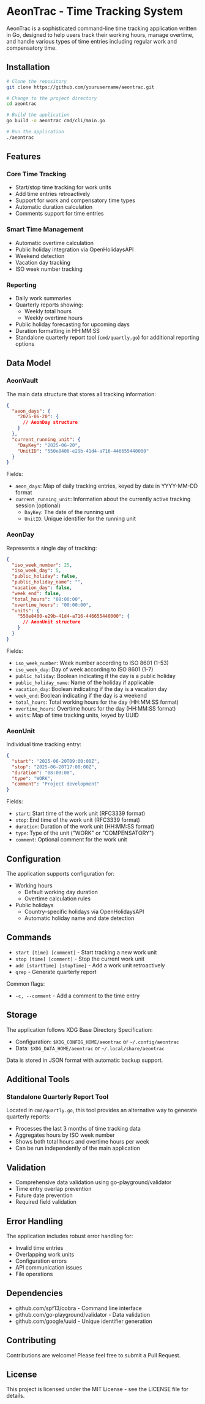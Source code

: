 # AeonTrac - Time Tracking System

AeonTrac is a sophisticated command-line time tracking application written in Go, designed to help users track their working hours, manage overtime, and handle various types of time entries including regular work and compensatory time.

## Installation

```bash
# Clone the repository
git clone https://github.com/yourusername/aeontrac.git

# Change to the project directory
cd aeontrac

# Build the application
go build -o aeontrac cmd/cli/main.go

# Run the application
./aeontrac
```

## Features

### Core Time Tracking
- Start/stop time tracking for work units
- Add time entries retroactively
- Support for work and compensatory time types
- Automatic duration calculation
- Comments support for time entries

### Smart Time Management
- Automatic overtime calculation
- Public holiday integration via OpenHolidaysAPI
- Weekend detection
- Vacation day tracking
- ISO week number tracking

### Reporting
- Daily work summaries
- Quarterly reports showing:
  - Weekly total hours
  - Weekly overtime hours
- Public holiday forecasting for upcoming days
- Duration formatting in HH:MM:SS
- Standalone quarterly report tool (`cmd/quartly.go`) for additional reporting options

## Data Model

### AeonVault
The main data structure that stores all tracking information:

```json
{
  "aeon_days": {
    "2025-06-20": {
      // AeonDay structure
    }
  },
  "current_running_unit": {
    "DayKey": "2025-06-20",
    "UnitID": "550e8400-e29b-41d4-a716-446655440000"
  }
}
```

Fields:
- `aeon_days`: Map of daily tracking entries, keyed by date in YYYY-MM-DD format
- `current_running_unit`: Information about the currently active tracking session (optional)
  - `DayKey`: The date of the running unit
  - `UnitID`: Unique identifier for the running unit

### AeonDay
Represents a single day of tracking:

```json
{
  "iso_week_number": 25,
  "iso_week_day": 5,
  "public_holiday": false,
  "public_holiday_name": "",
  "vacation_day": false,
  "week_end": false,
  "total_hours": "08:00:00",
  "overtime_hours": "00:00:00",
  "units": {
    "550e8400-e29b-41d4-a716-446655440000": {
      // AeonUnit structure
    }
  }
}
```

Fields:
- `iso_week_number`: Week number according to ISO 8601 (1-53)
- `iso_week_day`: Day of week according to ISO 8601 (1-7)
- `public_holiday`: Boolean indicating if the day is a public holiday
- `public_holiday_name`: Name of the holiday if applicable
- `vacation_day`: Boolean indicating if the day is a vacation day
- `week_end`: Boolean indicating if the day is a weekend
- `total_hours`: Total working hours for the day (HH:MM:SS format)
- `overtime_hours`: Overtime hours for the day (HH:MM:SS format)
- `units`: Map of time tracking units, keyed by UUID

### AeonUnit
Individual time tracking entry:

```json
{
  "start": "2025-06-20T09:00:00Z",
  "stop": "2025-06-20T17:00:00Z",
  "duration": "08:00:00",
  "type": "WORK",
  "comment": "Project development"
}
```

Fields:
- `start`: Start time of the work unit (RFC3339 format)
- `stop`: End time of the work unit (RFC3339 format)
- `duration`: Duration of the work unit (HH:MM:SS format)
- `type`: Type of the unit ("WORK" or "COMPENSATORY")
- `comment`: Optional comment for the work unit

## Configuration

The application supports configuration for:
- Working hours
  - Default working day duration
  - Overtime calculation rules
- Public holidays
  - Country-specific holidays via OpenHolidaysAPI
  - Automatic holiday name and date detection

## Commands

- `start [time] [comment]` - Start tracking a new work unit
- `stop [time] [comment]` - Stop the current work unit
- `add [startTime] [stopTime]` - Add a work unit retroactively
- `qrep` - Generate quarterly report

Common flags:
- `-c, --comment` - Add a comment to the time entry

## Storage

The application follows XDG Base Directory Specification:
- Configuration: `$XDG_CONFIG_HOME/aeontrac` or `~/.config/aeontrac`
- Data: `$XDG_DATA_HOME/aeontrac` or `~/.local/share/aeontrac`

Data is stored in JSON format with automatic backup support.

## Additional Tools

### Standalone Quarterly Report Tool
Located in `cmd/quartly.go`, this tool provides an alternative way to generate quarterly reports:
- Processes the last 3 months of time tracking data
- Aggregates hours by ISO week number
- Shows both total hours and overtime hours per week
- Can be run independently of the main application

## Validation

- Comprehensive data validation using go-playground/validator
- Time entry overlap prevention
- Future date prevention
- Required field validation

## Error Handling

The application includes robust error handling for:
- Invalid time entries
- Overlapping work units
- Configuration errors
- API communication issues
- File operations

## Dependencies

- github.com/spf13/cobra - Command line interface
- github.com/go-playground/validator - Data validation
- github.com/google/uuid - Unique identifier generation

## Contributing

Contributions are welcome! Please feel free to submit a Pull Request.

## License

This project is licensed under the MIT License - see the LICENSE file for details.